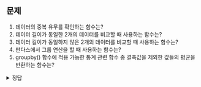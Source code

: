## 문제
1. 데이터의 중복 유무를 확인하는 함수는?
2. 데이터 길이가 동일한 2개의 데이터를 비교할 때 사용하는 함수는?
3. 데이터 길이가 동일하지 않은 2개의 데이터를 비교할 때 사용하는 함수는?
4. 판다스에서 그룹 연산을 할 때 사용하는 함수는?
5. groupby() 함수에 적용 가능한 통계 관련 함수 중 결측값을 제외한 값들의 평균을 반환하는 함수는?

<details><summary>정답</summary><p>
  <br>
1. duplicated() <br><br>
2. compare() <br><br>
3. eq()<br><br>
4. groupby()<br><br>
5. mean()<br><br>
</p></details>
